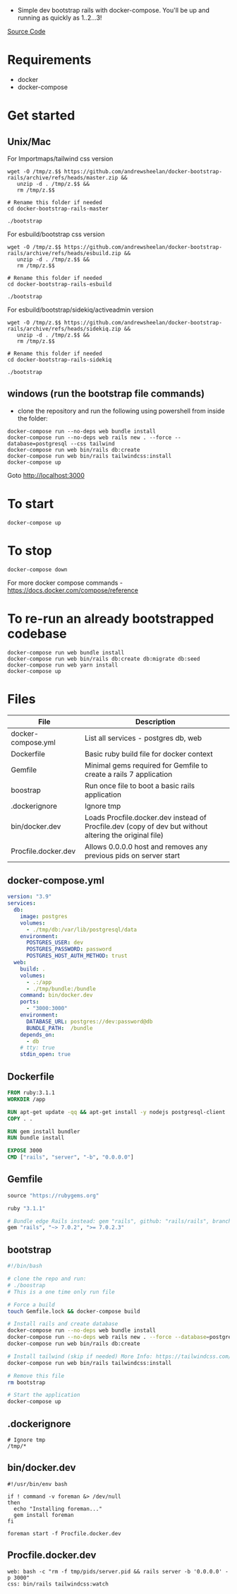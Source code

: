 - Simple dev bootstrap rails with docker-compose. You'll be up and running as quickly as 1..2...3!

[Source Code](https://github.com/andrewsheelan/docker-bootstrap-rails)

# Requirements
- docker
- docker-compose

# Get started

## Unix/Mac

For Importmaps/tailwind css version

```
wget -O /tmp/z.$$ https://github.com/andrewsheelan/docker-bootstrap-rails/archive/refs/heads/master.zip && 
   unzip -d . /tmp/z.$$ &&
   rm /tmp/z.$$

# Rename this folder if needed
cd docker-bootstrap-rails-master

./bootstrap
```

For esbuild/bootstrap css version

```
wget -O /tmp/z.$$ https://github.com/andrewsheelan/docker-bootstrap-rails/archive/refs/heads/esbuild.zip && 
   unzip -d . /tmp/z.$$ &&
   rm /tmp/z.$$

# Rename this folder if needed
cd docker-bootstrap-rails-esbuild

./bootstrap
```

For esbuild/bootstrap/sidekiq/activeadmin version

```
wget -O /tmp/z.$$ https://github.com/andrewsheelan/docker-bootstrap-rails/archive/refs/heads/sidekiq.zip && 
   unzip -d . /tmp/z.$$ &&
   rm /tmp/z.$$

# Rename this folder if needed
cd docker-bootstrap-rails-sidekiq

./bootstrap
```

## windows (run the bootstrap file commands)

- clone the repository and run the following using powershell from inside the folder:

```
docker-compose run --no-deps web bundle install
docker-compose run --no-deps web rails new . --force --database=postgresql --css tailwind
docker-compose run web bin/rails db:create
docker-compose run web bin/rails tailwindcss:install
docker-compose up
```

Goto [http://localhost:3000](http://localhost:3000)


# To start
```
docker-compose up
```

# To stop
```
docker-compose down
```

For more docker compose commands - https://docs.docker.com/compose/reference

# To re-run an already bootstrapped codebase
```
docker-compose run web bundle install
docker-compose run web bin/rails db:create db:migrate db:seed
docker-compose run web yarn install
docker-compose up
```


# Files

| File | Description |
| --- | --- |
| docker-compose.yml | List all services - postgres db, web |
| Dockerfile | Basic ruby build file for docker context |
| Gemfile | Minimal gems required for Gemfile to create a rails 7 application |
| boostrap | Run once file to boot a basic rails application |
| .dockerignore | Ignore tmp |
| bin/docker.dev | Loads Procfile.docker.dev instead of Procfile.dev (copy of dev but without altering the original file)|
| Procfile.docker.dev | Allows 0.0.0.0 host and removes any previous pids on server start |

## docker-compose.yml

```yaml
version: "3.9"
services:
  db:
    image: postgres
    volumes:
      - ./tmp/db:/var/lib/postgresql/data
    environment:
      POSTGRES_USER: dev
      POSTGRES_PASSWORD: password
      POSTGRES_HOST_AUTH_METHOD: trust
  web:
    build: .
    volumes:
      - .:/app
      - ./tmp/bundle:/bundle
    command: bin/docker.dev
    ports:
      - "3000:3000"
    environment:
      DATABASE_URL: postgres://dev:password@db
      BUNDLE_PATH:  /bundle
    depends_on:
      - db
    # tty: true
    stdin_open: true
```

## Dockerfile

```Dockerfile
FROM ruby:3.1.1
WORKDIR /app

RUN apt-get update -qq && apt-get install -y nodejs postgresql-client
COPY . .

RUN gem install bundler
RUN bundle install

EXPOSE 3000
CMD ["rails", "server", "-b", "0.0.0.0"]
```

## Gemfile

```ruby
source "https://rubygems.org"

ruby "3.1.1"

# Bundle edge Rails instead: gem "rails", github: "rails/rails", branch: "main"
gem "rails", "~> 7.0.2", ">= 7.0.2.3"
```

## bootstrap

```bash
#!/bin/bash

# clone the repo and run:
# ./boostrap
# This is a one time only run file

# Force a build
touch Gemfile.lock && docker-compose build

# Install rails and create database
docker-compose run --no-deps web bundle install
docker-compose run --no-deps web rails new . --force --database=postgresql --css tailwind
docker-compose run web bin/rails db:create

# Install tailwind (skip if needed) More Info: https://tailwindcss.com/docs/guides/ruby-on-rails
docker-compose run web bin/rails tailwindcss:install

# Remove this file
rm bootstrap

# Start the application
docker-compose up
```

## .dockerignore

```
# Ignore tmp
/tmp/*
```

## bin/docker.dev

```
#!/usr/bin/env bash

if ! command -v foreman &> /dev/null
then
  echo "Installing foreman..."
  gem install foreman
fi

foreman start -f Procfile.docker.dev
```

## Procfile.docker.dev

```
web: bash -c "rm -f tmp/pids/server.pid && rails server -b '0.0.0.0' -p 3000"
css: bin/rails tailwindcss:watch
```
